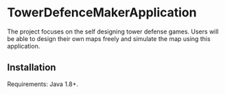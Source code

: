 # TowerDefenceMakerApplication

The project focuses on the self designing tower defense games. Users will be able to design their own maps freely and simulate the map using this application.

## Installation

Requirements: Java 1.8+.
